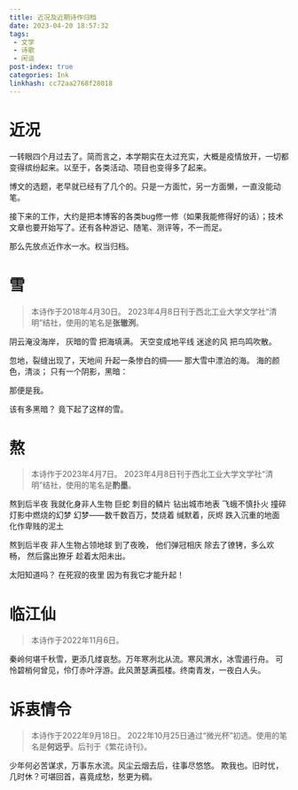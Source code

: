 ```yaml
---
title: 近况及近期诗作归档
date: 2023-04-20 18:57:32
tags: 
 - 文学
 - 诗歌
 - 闲谈
post-index: true
categories: Ink
linkhash: cc72aa2768f28018
---
```


# 近况

一转眼四个月过去了。简而言之，本学期实在太过充实，大概是疫情放开，一切都变得缤纷起来。以至于，各类活动、项目也变得多了起来。

博文的选题，老早就已经有了几个的。只是一方面忙，另一方面懒，一直没能动笔。

接下来的工作，大约是把本博客的各类bug修一修（如果我能修得好的话）；技术文章也要开始写了。还有各种游记、随笔、测评等，不一而足。

那么先放点近作水一水。权当归档。

# 雪

> 本诗作于2018年4月30日。
> 2023年4月8日刊于西北工业大学文学社“清明”结社，使用的笔名是**张辙洌**。

阴云淹没海岸，
灰暗的雪
把海填满。
天空变成地平线
迷途的风
把鸟鸣吹散。

忽地，裂缝出现了，天地间
升起一条惨白的绸——
那大雪中漂泊的海。
海的颜色，清淡；
只有一个阴影，黑暗：

那便是我。

该有多黑暗？
竟下起了这样的雪。

# 熬

> 本诗作于2023年4月7日。
> 2023年4月8日刊于西北工业大学文学社“清明”结社，使用的笔名是**酌墨**。

熬到后半夜
我就化身非人生物
巨蛇 刺目的鳞片 钻出城市地表
飞蛾不慎扑火
撞碎 灯影中燃烧的幻梦
幻梦——数千数百万，焚烧着
缄默着，灰烬
跌入沉重的地面
化作卑贱的泥土

熬到后半夜
非人生物占领地球
到了夜晚，
他们弹冠相庆
除去了镣铐，多么欢畅，
然后露出獠牙
趁着太阳未出。

太阳知道吗？
在死寂的夜里
因为有我它才能升起！

# 临江仙

> 本诗作于2022年11月6日。

秦岭何堪千秋雪，更添几缕哀愁。万年寒冽北从流。寒风渭水，冰雪遏行舟。
可怜碧梢何曾见，伶仃赤叶浮游。此风萧瑟满孤楼。终南青发，一夜白人头。

# 诉衷情令

> 本诗作于2022年9月18日。
> 2022年10月25日通过“微光杯”初选。使用的笔名是**何远乎**。后刊于《繁花诗刊》。

少年何必苦谋求，万事东水流。风尘云烟去后，往事尽悠悠。
欺我也。旧时忧，几时休？可堪回首，喜竟成愁，愁更为稠。